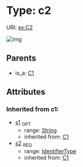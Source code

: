 
# Type: c2




URI: [ex:C2](http://example.org/mappings/C2)


![img](http://yuml.me/diagram/nofunky;dir:TB/class/\[C1]^-\[C2&#124;s1(i):string%20%3F;s2(i):identifier_type])

## Parents

 *  is_a: [C1](C1.md)

## Attributes


### Inherited from c1:

 * [s1](s1.md)  <sub>OPT</sub>
    * range: [String](type/String.md)
    * inherited from: [C1](C1.md)
 * [s2](s2.md)  <sub>REQ</sub>
    * range: [IdentifierType](type/IdentifierType.md)
    * inherited from: [C1](C1.md)
